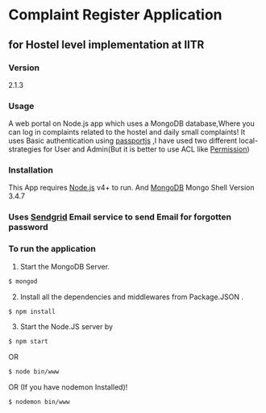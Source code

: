 # Complaint Register Application 
## for Hostel level implementation at IITR



### Version
2.1.3

### Usage
A web portal on Node.js app which uses a MongoDB database,Where you can log in complaints related to the hostel and daily small complaints! It uses Basic authentication using [passportjs](http://passportjs.org/) ,I have used two different local-strategies for User and Admin(But it is better to use ACL like [Permission](https://www.npmjs.com/package/permission))

### Installation

This App requires [Node.js](https://nodejs.org/) v4+ to run.
And [MongoDB](https://www.mongodb.com/) Mongo Shell Version 3.4.7

### Uses [Sendgrid](https://sendgrid.com/) Email service to send Email for forgotten password


### To run the application
1) Start the MongoDB Server.  
```sh
$ mongod
```
2) Install all the dependencies and middlewares from Package.JSON .   
```sh
$ npm install
```
3) Start the Node.JS server by 
```sh
$ npm start
```  
OR   
```sh
$ node bin/www
```
OR (If you have nodemon Installed)!
```sh
$ nodemon bin/www
```
